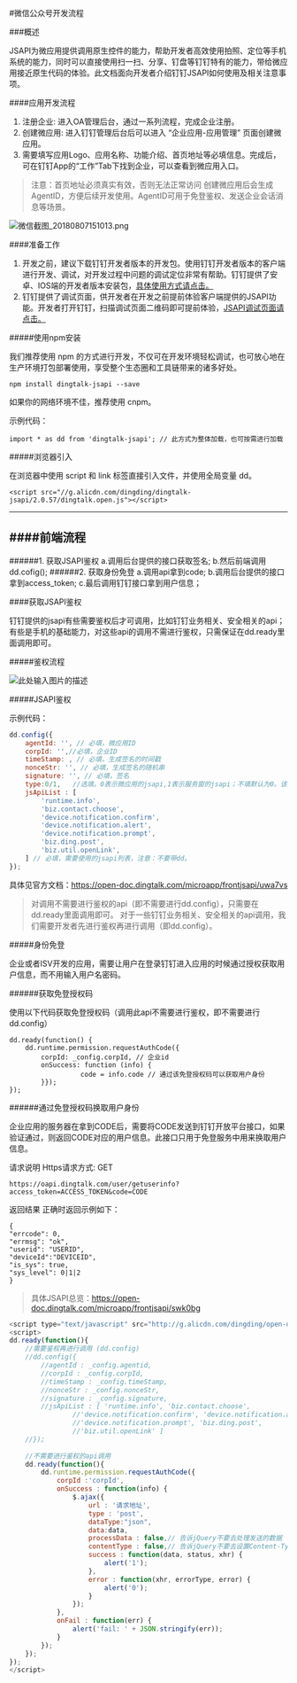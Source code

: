 #微信公众号开发流程

###概述

JSAPI为微应用提供调用原生控件的能力，帮助开发者高效使用拍照、定位等手机系统的能力，同时可以直接使用扫一扫、分享、钉盘等钉钉特有的能力，带给微应用接近原生代码的体验。此文档面向开发者介绍钉钉JSAPI如何使用及相关注意事项。

####应用开发流程

 1. 注册企业: 进入OA管理后台，通过一系列流程，完成企业注册。
 2. 创建微应用: 进入钉钉管理后台后可以进入 “企业应用-应用管理” 页面创建微应用。 
 3. 需要填写应用Logo、应用名称、功能介绍、首页地址等必填信息。完成后，可在钉钉App的“工作”Tab下找到企业，可以查看到微应用入口。

>注意：首页地址必须真实有效，否则无法正常访问
创建微应用后会生成AgentID，方便后续开发使用。AgentID可用于免登鉴权、发送企业会话消息等场景。

![微信截图_20180807151013.png](https://user-gold-cdn.xitu.io/2019/5/23/16ae3d82257d2d95?w=1089&h=620&f=png&s=148152)

####准备工作
1. 开发之前，建议下载钉钉开发者版本的开发包。使用钉钉开发者版本的客户端进行开发、调试，对开发过程中问题的调试定位非常有帮助。钉钉提供了安卓、IOS端的开发者版本安装包，[具体使用方式请点击。][1]
2. 钉钉提供了调试页面，供开发者在开发之前提前体验客户端提供的JSAPI功能。开发者打开钉钉，扫描调试页面二维码即可提前体验，[JSAPI调试页面请点击。][2]

#####使用npm安装

我们推荐使用 npm 的方式进行开发，不仅可在开发环境轻松调试，也可放心地在生产环境打包部署使用，享受整个生态圈和工具链带来的诸多好处。

```
npm install dingtalk-jsapi --save
```
如果你的网络环境不佳，推荐使用 cnpm。

示例代码：
```
import * as dd from 'dingtalk-jsapi'; // 此方式为整体加载，也可按需进行加载
```

#####浏览器引入

在浏览器中使用 script 和 link 标签直接引入文件，并使用全局变量 dd。

```
<script src="//g.alicdn.com/dingding/dingtalk-jsapi/2.0.57/dingtalk.open.js"></script>
```

---
####前端流程
---
######1. 获取JSAPI鉴权
a.调用后台提供的接口获取签名;
b.然后前端调用dd.cofig();
######2. 获取身份免登
a.调用api拿到code;
b.调用后台提供的接口拿到access_token;
c.最后调用钉钉接口拿到用户信息；

####获取JSAPI鉴权

钉钉提供的jsapi有些需要鉴权后才可调用，比如钉钉业务相关、安全相关的api；有些是手机的基础能力，对这些api的调用不需进行鉴权，只需保证在dd.ready里面调用即可。

#####鉴权流程

![此处输入图片的描述][3]

#####JSAPI鉴权

示例代码：

```javascript
dd.config({
    agentId: '', // 必填，微应用ID
    corpId: '',//必填，企业ID
    timeStamp: , // 必填，生成签名的时间戳
    nonceStr: '', // 必填，生成签名的随机串
    signature: '', // 必填，签名
    type:0/1,   //选填。0表示微应用的jsapi,1表示服务窗的jsapi；不填默认为0。该参数从dingtalk.js的0.8.3版本开始支持
    jsApiList : [
		'runtime.info',
		'biz.contact.choose',
		'device.notification.confirm',
		'device.notification.alert',
		'device.notification.prompt',
		'biz.ding.post',
		'biz.util.openLink',
	] // 必填，需要使用的jsapi列表，注意：不要带dd。
});

```

具体见官方文档：https://open-doc.dingtalk.com/microapp/frontjsapi/uwa7vs


>对调用不需要进行鉴权的api（即不需要进行dd.config），只需要在dd.ready里面调用即可。
>对于一些钉钉业务相关、安全相关的api调用，我们需要开发者先进行鉴权再进行调用（即dd.config）。


#####身份免登

企业或者ISV开发的应用，需要让用户在登录钉钉进入应用的时候通过授权获取用户信息，而不用输入用户名密码。

######获取免登授权码

使用以下代码获取免登授权码（调用此api不需要进行鉴权，即不需要进行dd.config）

```
dd.ready(function() {
    dd.runtime.permission.requestAuthCode({
        corpId: _config.corpId, // 企业id
        onSuccess: function (info) {
                  code = info.code // 通过该免登授权码可以获取用户身份
        }});
});
```

######通过免登授权码换取用户身份

企业应用的服务器在拿到CODE后，需要将CODE发送到钉钉开放平台接口，如果验证通过，则返回CODE对应的用户信息。此接口只用于免登服务中用来换取用户信息。

请求说明
Https请求方式: GET

```
https://oapi.dingtalk.com/user/getuserinfo?access_token=ACCESS_TOKEN&code=CODE

```

返回结果
正确时返回示例如下：

```
{
"errcode": 0,
"errmsg": "ok",
"userid": "USERID",
"deviceId":"DEVICEID",
"is_sys": true,
"sys_level": 0|1|2
}
```

>具体JSAPI总览：https://open-doc.dingtalk.com/microapp/frontjsapi/swk0bg
 

```javascript
<script type="text/javascript" src="http://g.alicdn.com/dingding/open-develop/1.5.1/dingtalk.js"></script>
<script>
dd.ready(function(){
    //需要鉴权再进行调用 (dd.config)
    //dd.config({
        //agentId : _config.agentid,
        //corpId : _config.corpId,
        //timeStamp : _config.timeStamp,
        //nonceStr : _config.nonceStr,
        //signature : _config.signature,
        //jsApiList : [ 'runtime.info', 'biz.contact.choose',
                //'device.notification.confirm', 'device.notification.alert',
                //'device.notification.prompt', 'biz.ding.post',
                //'biz.util.openLink' ]
    //});
 
    //不需要进行鉴权的api调用
    dd.ready(function(){
        dd.runtime.permission.requestAuthCode({
            corpId :'corpId',
            onSuccess : function(info) {
                $.ajax({
                    url : '请求地址',
                    type : 'post',
                    dataType:"json",  
                    data:data,  
                    processData : false,// 告诉jQuery不要去处理发送的数据 
                    contentType : false,// 告诉jQuery不要去设置Content-Type请求头
                    success : function(data, status, xhr) {
                        alert('1');
                    },
                    error : function(xhr, errorType, error) {
                        alert('0');
                    }
                });
            },
            onFail : function(err) {
                alert('fail: ' + JSON.stringify(err));
            }
        });
    });    
});
</script>
```


[1]: https://open-doc.dingtalk.com/microapp/debug  
[2]: https://wsdebug.dingtalk.com/
[3]: https://user-gold-cdn.xitu.io/2019/5/23/16ae3d80089dd84d?w=2413&h=2195&f=png&s=485977